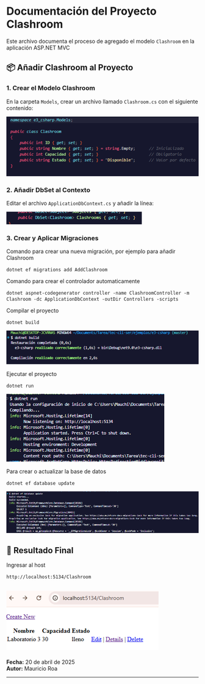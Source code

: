 # Documentación del Proyecto Clashroom

Este archivo documenta el proceso de agregado el modelo `Clashroom` en la aplicación ASP.NET MVC


## 📦 Añadir Clashroom al Proyecto

### 1. Crear el Modelo Clashroom

En la carpeta `Models`, crear un archivo llamado `Clashroom.cs` con el siguiente contenido:


![Texto alternativo](images/1.PNG)


### 2. Añadir DbSet al Contexto

Editar el archivo `ApplicationDbContext.cs` y añadir la línea:

![Texto alternativo](images/2.PNG)

### 3. Crear y Aplicar Migraciones
Comando para crear una nueva migración, por ejemplo para añadir Clashroom
```
dotnet ef migrations add AddClashroom
```
Comando para crear el controlador automaticamente 
```
dotnet aspnet-codegenerator controller -name ClashroomController -m Clashroom -dc ApplicationDbContext -outDir Controllers -scripts
```

Compilar el proyecto
```
dotnet build
```
![Texto alternativo](images/3.PNG)

Ejecutar el proyecto
```
dotnet run
```
![Texto alternativo](images/44.PNG)

Para crear o actualizar la base de datos
```
dotnet ef database update
```
![Texto alternativo](images/4.PNG)



## 🧪 Resultado Final

Ingresar al host 
```
http://localhost:5134/Clashroom
```
![Texto alternativo](images/5.PNG)
---


**Fecha:** 20 de abril de 2025\
**Autor:** Mauricio Roa 

---

